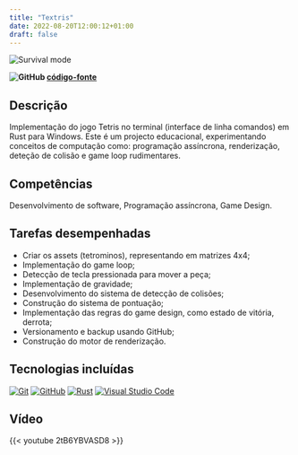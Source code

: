 ```yaml
---
title: "Textris"
date: 2022-08-20T12:00:12+01:00
draft: false
---
```


![Survival mode](/img/textris.png)

**![GitHub](/img/github-icon-2.svg) [código-fonte](https://github.com/Tsarbomba69-com/textris)**

## Descrição

Implementação do jogo Tetris no terminal (interface de linha comandos) em Rust para Windows. Este é um projecto educacional, experimentando conceitos de computação como: programação assíncrona, renderização, deteção de colisão e game loop rudimentares.

## Competências

Desenvolvimento de software, Programação assíncrona, Game Design.

## Tarefas desempenhadas

* Criar os assets (tetrominos), representando em matrizes 4x4;
* Implementação do game loop;
* Detecção de tecla pressionada para mover a peça;
* Implementação de gravidade;
* Desenvolvimento do sistema de detecção de colisões;
* Construção do sistema de pontuação;
* Implementação das regras do game design, como estado de vitória, derrota;
* Versionamento e backup usando GitHub;
* Construção do motor de renderização.

## Tecnologias incluídas
<!-- 150x150 px img size -->
[![Git](/img/git-icon.svg)](https://git-scm.com)
[![GitHub](/img/github-icon-1.svg)](https://github.com)
[![Rust](/img/rust.svg)](https://www.rust-lang.org)
[![Visual Studio Code](/img/visual-studio-code-1.svg)](https://code.visualstudio.com)

## Vídeo

{{< youtube 2tB6YBVASD8 >}}
